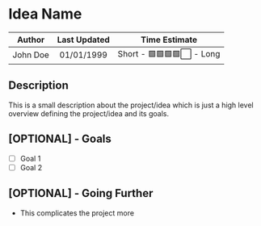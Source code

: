# Idea Name

|  Author  | Last Updated |       Time Estimate        |
| :------: | :----------: | :------------------------: |
| John Doe |  01/01/1999  | Short - 🟩🟩🟩🟩⬜️ - Long |

## Description

This is a small description about the project/idea which is just a high level overview defining the project/idea and its goals.

## [OPTIONAL] - Goals

- [ ] Goal 1
- [ ] Goal 2

## [OPTIONAL] - Going Further

- This complicates the project more
